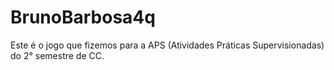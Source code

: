 # BrunoBarbosa4q
Este é o jogo que fizemos para a APS (Atividades Práticas Supervisionadas) do 2° semestre de CC.
